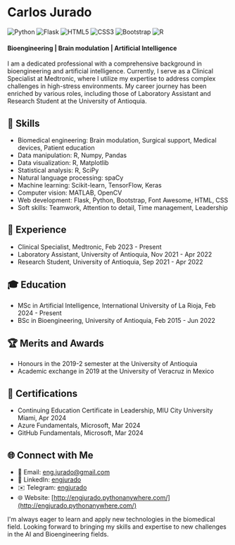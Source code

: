 # Carlos Jurado

![Python](https://img.shields.io/badge/python-3670A0?style=for-the-badge&logo=python&logoColor=ffdd54)
![Flask](https://img.shields.io/badge/flask-%23000.svg?style=for-the-badge&logo=flask&logoColor=white)
![HTML5](https://img.shields.io/badge/html5-%23E34F26.svg?style=for-the-badge&logo=html5&logoColor=white)
![CSS3](https://img.shields.io/badge/css3-%231572B6.svg?style=for-the-badge&logo=css3&logoColor=white)
![Bootstrap](https://img.shields.io/badge/bootstrap-%238511FA.svg?style=for-the-badge&logo=bootstrap&logoColor=white)
![R](https://img.shields.io/badge/r-%23276DC3.svg?style=for-the-badge&logo=r&logoColor=white)

#### Bioengineering | Brain modulation | Artificial Intelligence

I am a dedicated professional with a comprehensive background in bioengineering and artificial intelligence. Currently, I serve as a Clinical Specialist at Medtronic, where I utilize my expertise to address complex challenges in high-stress environments. My career journey has been enriched by various roles, including those of Laboratory Assistant and Research Student at the University of Antioquia.

## 🧠 Skills
- Biomedical engineering: Brain modulation, Surgical support, Medical devices, Patient education
- Data manipulation: R, Numpy, Pandas
- Data visualization: R, Matplotlib
- Statistical analysis: R, SciPy
- Natural language processing: spaCy
- Machine learning: Scikit-learn, TensorFlow, Keras
- Computer vision: MATLAB, OpenCV
- Web development: Flask, Python, Bootstrap, Font Awesome, HTML, CSS
- Soft skills: Teamwork, Attention to detail, Time management, Leadership

## 💼 Experience
- Clinical Specialist, Medtronic, Feb 2023 - Present
- Laboratory Assistant, University of Antioquia, Nov 2021 - Apr 2022
- Research Student, University of Antioquia, Sep 2021 - Apr 2022

## 🎓 Education
- MSc in Artificial Intelligence, International University of La Rioja, Feb 2024 - Present
- BSc in Bioengineering, University of Antioquia, Feb 2015 - Jun 2022

## 🏆 Merits and Awards

- Honours in the 2019-2 semester at the University of Antioquia
- Academic exchange in 2019 at the University of Veracruz in Mexico

## 📜 Certifications

- Continuing Education Certificate in Leadership, MIU City University Miami, Apr 2024
- Azure Fundamentals, Microsoft, Mar 2024
- GitHub Fundamentals, Microsoft, Mar 2024

## 🌐 Connect with Me
- 📧 Email: eng.jurado@gmail.com
- 💼 LinkedIn: [engjurado](https://www.linkedin.com/in/engjurado/)
- ✉️ Telegram: [engjurado](https://telegram.me/engjurado)
- 🌐 Website: [http://engjurado.pythonanywhere.com/](http://engjurado.pythonanywhere.com/)

I'm always eager to learn and apply new technologies in the biomedical field. Looking forward to bringing my skills and expertise to new challenges in the AI and Bioengineering fields.
